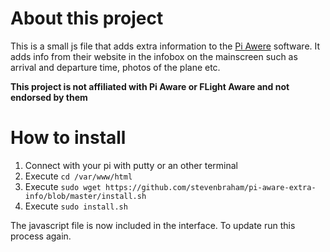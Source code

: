 # About this project #
This is a small js file that adds extra information to the [Pi Awere](https://nl.flightaware.com/adsb/piaware/) software. It adds info from their website in the infobox on the mainscreen such as arrival and departure time, photos of the plane etc.

**This project is not affiliated with Pi Aware or FLight Aware and not endorsed by them**

# How to install #
1. Connect with your pi with putty or an other terminal
2. Execute `cd /var/www/html`
3. Execute `sudo wget https://github.com/stevenbraham/pi-aware-extra-info/blob/master/install.sh`
4. Execute `sudo install.sh`

The javascript file is now included in the interface. To update run this process again.